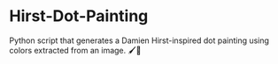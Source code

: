 # Hirst-Dot-Painting
Python script that generates a Damien Hirst-inspired dot painting using colors extracted from an image. 🖌️🎨
